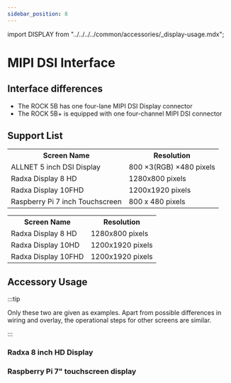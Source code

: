 ```yaml
---
sidebar_position: 8
---
```


import DISPLAY from "../../../../common/accessories/\_display-usage.mdx";

# MIPI DSI Interface

## Interface differences

- The ROCK 5B has one four-lane MIPI DSI Display connector
- The ROCK 5B+ is equipped with one four-channel MIPI DSI connector

## Support List

<Tabs queryString="versions">
    <TabItem value="ROCK 5B">
      <table>
        <tr>
          <th>Screen Name</th>
          <th>Resolution</th>
        </tr>
        <tr>
          <td>ALLNET 5 inch DSI Display</td>
          <td>800 ×3(RGB) ×480 pixels</td>
        </tr>
        <tr>
          <td>Radxa Display 8 HD</td>
          <td>1280x800 pixels</td>
        </tr>
        <tr>
          <td>Radxa Display 10FHD</td>
          <td>1200x1920 pixels </td>
        </tr>
        <tr>
          <td>Raspberry Pi 7 inch Touchscreen</td>
          <td>800 x 480 pixels</td>
        </tr>
      </table>
    </TabItem>
    <TabItem value="ROCK 5B+">
      <table>
        <tr>
          <th>Screen Name</th>
          <th>Resolution</th>
        </tr>
        <tr>
          <td>Radxa Display 8 HD</td>
          <td>1280x800 pixels</td>
        </tr>
        <tr>
          <td>Radxa Display 10HD</td>
          <td>1200x1920 pixels </td>
        </tr>
        <tr>
          <td>Radxa Display 10FHD</td>
          <td>1200x1920 pixels </td>
        </tr>
      </table>
    </TabItem>
</Tabs>

## Accessory Usage

:::tip

Only these two are given as examples. Apart from possible differences in wiring and overlay, the operational steps for other screens are similar.

:::

### Radxa 8 inch HD Display

<DISPLAY product="ROCK 5B" display_connection_img="/img/rock5b/rock5b-display-8hd-connected.webp" model="rock-5b" rsetup_path="../../radxa-os/rsetup#overlays" display_name="Radxa 8 inch HD Display" overlays_title="Enable Radxa Display 8HD" />

### Raspberry Pi 7" touchscreen display

<DISPLAY product="ROCK 5B+" display_connection_img="/img/rock5b/rock5bp-rpi-7inch-display.webp" model="rock-5b" rsetup_path="../../radxa-os/rsetup#overlays" display_name="Raspberry Pi 7 inch touchscreen display" overlays_title="Enable Raspberry Pi 7-inch Touchscreen" />
